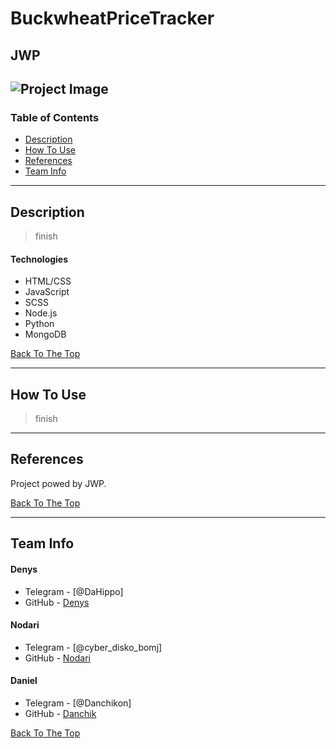 # BuckwheatPriceTracker
## JWP

![Project Image](project-image-url)
---

### Table of Contents
- [Description](#description)
- [How To Use](#how-to-use)
- [References](#references)
- [Team Info](#team-info)
---

## Description

>finish

#### Technologies

- HTML/CSS
- JavaScript
- SCSS
- Node.js
- Python
- MongoDB


[Back To The Top](#BuckwheatPriceTracker)

---

## How To Use

>finish

---

## References

Project powed by JWP.

[Back To The Top](#BuckwheatPriceTracker)

---


## Team Info

#### Denys

- Telegram - [@DaHippo]
- GitHub - [Denys](https://github.com/DenisTvardovskiy)

#### Nodari

- Telegram - [@cyber_disko_bomj]
- GitHub - [Nodari](https://github.com/nodari-dev)

#### Daniel

- Telegram - [@Danchikon]
- GitHub - [Danchik](https://github.com/Danchikon)


[Back To The Top](#BuckwheatPriceTracker)

